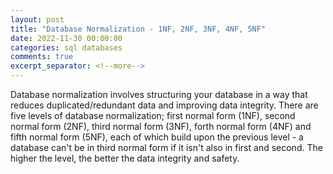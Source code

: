 ```yaml
---
layout: post
title: "Database Normalization - 1NF, 2NF, 3NF, 4NF, 5NF"
date: 2022-11-30 00:00:00
categories: sql databases
comments: true
excerpt_separator: <!--more-->
---
```


Database normalization involves structuring your database in a way that reduces duplicated/redundant data and improving data integrity. There are five levels of database normalization; first normal form (1NF), second normal form (2NF), third normal form (3NF), forth normal form (4NF) and fifth normal form (5NF), each of which build upon the previous level - a database can't be in third normal form if it isn't also in first and second. The higher the level, the better the data integrity and safety.

<!--more-->

